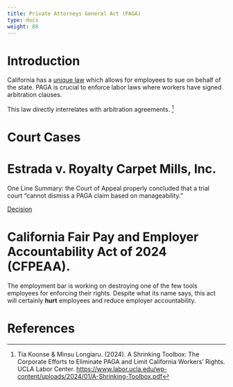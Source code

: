 ```yaml
---
title: Private Attorneys General Act (PAGA)
type: docs
weight: 80
---
```


# Introduction

California has a [unique law](https://leginfo.legislature.ca.gov/faces/codes_displayText.xhtml?lawCode=LAB&division=2.&title=&part=13.&chapter=&article=) which allows for employees to sue on behalf of the state. PAGA is crucial to enforce labor laws
where workers have signed arbitration clauses.

This law directly interrelates with arbitration agreements. [^shrinkingtoolbox]

# Court Cases

# Estrada v. Royalty Carpet Mills, Inc.

One Line Summary: the Court of Appeal properly concluded that a trial court “cannot dismiss a PAGA claim based on manageability.”

[Decision](https://www.courts.ca.gov/opinions/documents/S274340.PDF)


# California Fair Pay and Employer Accountability Act of 2024 (CFPEAA).

The employment bar is working on destroying one of the few tools employees for enforcing their rights. Despite what its name says, this act will certainly **hurt** employees and reduce employer accountability.

# References

[^shrinkingtoolbox]: Tia Koonse & Minsu Longiaru. (2024). A Shrinking Toolbox: The Corporate Efforts to Eliminate PAGA and Limit California Workers’ Rights. UCLA Labor Center. https://www.labor.ucla.edu/wp-content/uploads/2024/01/A-Shrinking-Toolbox.pdf

